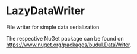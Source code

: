# LazyDataWriter

File writer for simple data serialization

The respective NuGet package can be found on https://www.nuget.org/packages/budul.DataWriter.
